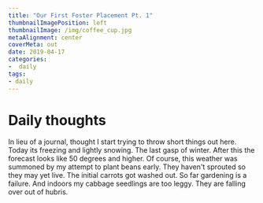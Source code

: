 ```yaml
---
title: "Our First Foster Placement Pt. 1"
thumbnailImagePosition: left
thumbnailImage: /img/coffee_cup.jpg
metaAlignment: center
coverMeta: out
date: 2019-04-17
categories:
-  daily
tags:
- daily
---
```


# Daily thoughts

In lieu of a journal, thought I start trying to throw short things out here. Today its freezing and lightly snowing. The last gasp of winter. After this the forecast looks like 50 degrees and higher.  Of course, this weather was summoned by my attempt to plant beans early.  They haven't sprouted so they may yet live.  The initial carrots got washed out.  So far gardening is a failure.  And indoors my cabbage seedlings are too leggy.  They are falling over out of hubris.  
